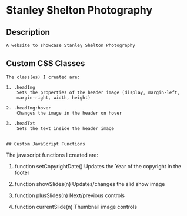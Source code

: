 # Stanley Shelton Photography

## Description
```
A website to showcase Stanley Shelton Photography

```



## Custom CSS Classes
```
The class(es) I created are:

1. .headImg
    Sets the properties of the header image (display, margin-left, 
    margin-right, width, height)

2. .headImg:hover
    Changes the image in the header on hover

3. .headTxt
    Sets the text inside the header image


## Custom JavaScript Functions
```
The javascript functions I created are:

1. function setCopyrightDate()
    Updates the Year of the copyright in the footer

2. function showSlides(n)
    Updates/changes the slid show image
    
3. function plusSlides(n)
    Next/previous controls

4. function currentSlide(n)
    Thumbnail image controls
